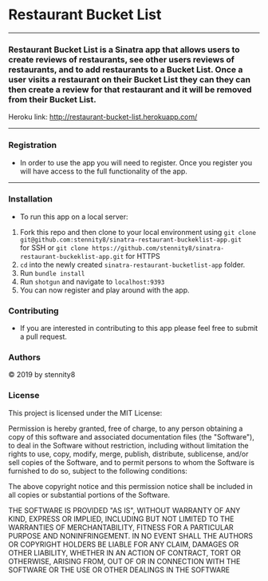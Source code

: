 # Restaurant Bucket List

---

### Restaurant Bucket List is a Sinatra app that allows users to create reviews of restaurants, see other users reviews of restaurants, and to add restaurants to a Bucket List. Once a user visits a restaurant on their Bucket List they can they can then create a review for that restaurant and it will be removed from their Bucket List.

Heroku link: http://restaurant-bucket-list.herokuapp.com/

---

### Registration

- In order to use the app you will need to register. Once you register you will have access to the full functionality of the app.

---

### Installation

- To run this app on a local server:

1. Fork this repo and then clone to your local environment using `git clone git@github.com:stennity8/sinatra-restaurant-buckeklist-app.git` <br> for SSH or `git clone https://github.com/stennity8/sinatra-restaurant-buckeklist-app.git` for HTTPS
2. `cd` into the newly created `sinatra-restaurant-bucketlist-app` folder.
3. Run `bundle install`
4. Run `shotgun` and navigate to `localhost:9393`
5. You can now register and play around with the app.

### Contributing

- If you are interested in contributing to this app please feel free to submit a pull request.

### Authors

© 2019 by stennity8

### License

This project is licensed under the MIT License:

Permission is hereby granted, free of charge, to any person obtaining a copy of this software and associated documentation files (the "Software"), to deal in the Software without restriction, including without limitation the rights to use, copy, modify, merge, publish, distribute, sublicense, and/or sell copies of the Software, and to permit persons to whom the Software is furnished to do so, subject to the following conditions:

The above copyright notice and this permission notice shall be included in all copies or substantial portions of the Software.

THE SOFTWARE IS PROVIDED "AS IS", WITHOUT WARRANTY OF ANY KIND, EXPRESS OR IMPLIED, INCLUDING BUT NOT LIMITED TO THE WARRANTIES OF MERCHANTABILITY, FITNESS FOR A PARTICULAR PURPOSE AND NONINFRINGEMENT. IN NO EVENT SHALL THE AUTHORS OR COPYRIGHT HOLDERS BE LIABLE FOR ANY CLAIM, DAMAGES OR OTHER LIABILITY, WHETHER IN AN ACTION OF CONTRACT, TORT OR OTHERWISE, ARISING FROM, OUT OF OR IN CONNECTION WITH THE SOFTWARE OR THE USE OR OTHER DEALINGS IN THE SOFTWARE
